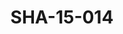 ---
pid: SHA-15-014
title: SHA-15-014
language: en
collection: Sharhabil Ahmed
original_label: 
rights: Sharhabil Ahmed
location_of_original: Sharhabil Ahmed
photographer_or_studio: 
scanned_from: photograph 12.1 by 16.6
_date: '1962'
location: Ethiopia, Massawa
description: Sharhabil Ahmed and group at restaurant
additional_notes: 
permission_display: 'yes'
on_server: 'no'
on_website: 'no'
permalink: /archive/en/sha-15-014.html
layout: photo-page
---